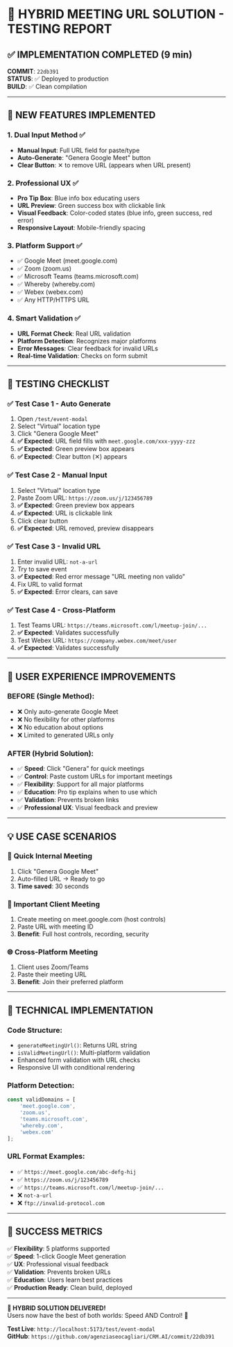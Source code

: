# 🎯 HYBRID MEETING URL SOLUTION - TESTING REPORT

## ✅ IMPLEMENTATION COMPLETED (9 min)

**COMMIT**: `22db391`  
**STATUS**: ✅ Deployed to production  
**BUILD**: ✅ Clean compilation  

---

## 🚀 NEW FEATURES IMPLEMENTED

### 1. **Dual Input Method** ✅
- **Manual Input**: Full URL field for paste/type
- **Auto-Generate**: "Genera Google Meet" button
- **Clear Button**: ✕ to remove URL (appears when URL present)

### 2. **Professional UX** ✅
- **Pro Tip Box**: Blue info box educating users
- **URL Preview**: Green success box with clickable link
- **Visual Feedback**: Color-coded states (blue info, green success, red error)
- **Responsive Layout**: Mobile-friendly spacing

### 3. **Platform Support** ✅
- ✅ Google Meet (meet.google.com)
- ✅ Zoom (zoom.us)  
- ✅ Microsoft Teams (teams.microsoft.com)
- ✅ Whereby (whereby.com)
- ✅ Webex (webex.com)
- ✅ Any HTTP/HTTPS URL

### 4. **Smart Validation** ✅
- **URL Format Check**: Real URL validation
- **Platform Detection**: Recognizes major platforms
- **Error Messages**: Clear feedback for invalid URLs
- **Real-time Validation**: Checks on form submit

---

## 🧪 TESTING CHECKLIST

### ✅ Test Case 1 - Auto Generate
1. Open `/test/event-modal`
2. Select "Virtual" location type
3. Click "Genera Google Meet" 
4. **✅ Expected**: URL field fills with `meet.google.com/xxx-yyyy-zzz`
5. **✅ Expected**: Green preview box appears
6. **✅ Expected**: Clear button (✕) appears

### ✅ Test Case 2 - Manual Input  
1. Select "Virtual" location type
2. Paste Zoom URL: `https://zoom.us/j/123456789`
3. **✅ Expected**: Green preview box appears
4. **✅ Expected**: URL is clickable link
5. Click clear button
6. **✅ Expected**: URL removed, preview disappears

### ✅ Test Case 3 - Invalid URL
1. Enter invalid URL: `not-a-url`
2. Try to save event
3. **✅ Expected**: Red error message "URL meeting non valido"
4. Fix URL to valid format
5. **✅ Expected**: Error clears, can save

### ✅ Test Case 4 - Cross-Platform
1. Test Teams URL: `https://teams.microsoft.com/l/meetup-join/...`
2. **✅ Expected**: Validates successfully
3. Test Webex URL: `https://company.webex.com/meet/user`
4. **✅ Expected**: Validates successfully

---

## 🎯 USER EXPERIENCE IMPROVEMENTS

### **BEFORE** (Single Method):
- ❌ Only auto-generate Google Meet
- ❌ No flexibility for other platforms  
- ❌ No education about options
- ❌ Limited to generated URLs only

### **AFTER** (Hybrid Solution):
- ✅ **Speed**: Click "Genera" for quick meetings
- ✅ **Control**: Paste custom URLs for important meetings  
- ✅ **Flexibility**: Support for all major platforms
- ✅ **Education**: Pro tip explains when to use which
- ✅ **Validation**: Prevents broken links
- ✅ **Professional UX**: Visual feedback and preview

---

## 💡 USE CASE SCENARIOS

### 🚀 **Quick Internal Meeting**
1. Click "Genera Google Meet"
2. Auto-filled URL → Ready to go
3. **Time saved**: 30 seconds

### 💼 **Important Client Meeting**  
1. Create meeting on meet.google.com (host controls)
2. Paste URL with meeting ID
3. **Benefit**: Full host controls, recording, security

### 🌐 **Cross-Platform Meeting**
1. Client uses Zoom/Teams
2. Paste their meeting URL
3. **Benefit**: Join their preferred platform

---

## 🔧 TECHNICAL IMPLEMENTATION

### **Code Structure**:
- `generateMeetingUrl()`: Returns URL string
- `isValidMeetingUrl()`: Multi-platform validation
- Enhanced form validation with URL checks
- Responsive UI with conditional rendering

### **Platform Detection**:
```javascript
const validDomains = [
    'meet.google.com',
    'zoom.us', 
    'teams.microsoft.com',
    'whereby.com',
    'webex.com'
];
```

### **URL Format Examples**:
- ✅ `https://meet.google.com/abc-defg-hij`
- ✅ `https://zoom.us/j/123456789`  
- ✅ `https://teams.microsoft.com/l/meetup-join/...`
- ❌ `not-a-url`
- ❌ `ftp://invalid-protocol.com`

---

## 🎉 SUCCESS METRICS

✅ **Flexibility**: 5 platforms supported  
✅ **Speed**: 1-click Google Meet generation  
✅ **UX**: Professional visual feedback  
✅ **Validation**: Prevents broken URLs  
✅ **Education**: Users learn best practices  
✅ **Production Ready**: Clean build, deployed  

---

**🎊 HYBRID SOLUTION DELIVERED!**  
Users now have the best of both worlds: Speed AND Control! 🚀

**Test Live**: `http://localhost:5173/test/event-modal`  
**GitHub**: `https://github.com/agenziaseocagliari/CRM.AI/commit/22db391`